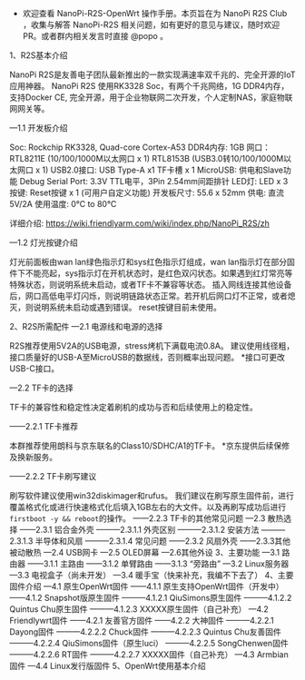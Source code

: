 * 欢迎查看 NanoPi-R2S-OpenWrt 操作手册。本页旨在为 NanoPi R2S Club ，收集与解答 NanoPi-R2S 相关问题，如有更好的意见与建议，随时欢迎PR。或者群内相关发言时直接 @popo 。

1、R2S基本介绍

NanoPi R2S是友善电子团队最新推出的一款实现满速率双千兆的、完全开源的IoT应用神器。
NanoPi R2S 使用RK3328 Soc，有两个千兆网络，1G DDR4内存，支持Docker CE, 完全开源，用于企业物联网二次开发，个人定制NAS，家庭物联网网关等。

—1.1 开发板介绍

Soc: Rockchip RK3328, Quad-core Cortex-A53
DDR4内存: 1GB
网口：
RTL8211E (10/100/1000M以太网口 x 1)
RTL8153B (USB3.0转10/100/1000M以太网口 x 1)
USB2.0接口: USB Type-A x1
TF卡槽 x 1
MicroUSB: 供电和Slave功能
Debug Serial Port: 3.3V TTL电平，3Pin 2.54mm间距排针
LED灯: LED x 3
按键: Reset按键 x 1 (可用户自定义功能)
开发板尺寸: 55.6 x 52mm
供电: 直流5V/2A
使用温度: 0℃ to 80℃

详细介绍: https://wiki.friendlyarm.com/wiki/index.php/NanoPi_R2S/zh

—1.2 灯光按键介绍

灯光前面板由wan lan绿色指示灯和sys红色指示灯组成，wan lan指示灯在部分固件下不能亮起，sys指示灯在开机状态时，是红色双闪状态。如果遇到红灯常亮等特殊状态，则说明系统未启动，或者TF卡不兼容等状态。
插入网线连接其他设备后，网口高低电平灯闪烁，则说明链路状态正常。若开机后网口灯不正常，或者熄灭，则说明系统未启动或遇到错误。
reset按键目前未使用。

2、R2S所需配件
—2.1 电源线和电源的选择

R2S推荐使用5V2A的USB电源，stress烤机下满载电流0.8A。
建议使用线径粗，接口质量好的USB-A至MicroUSB的数据线，否则概率出现问题。
*接口可更改USB-C接口。

—2.2 TF卡的选择

TF卡的兼容性和稳定性决定着刷机的成功与否和后续使用上的稳定性。

——2.2.1 TF卡推荐

本群推荐使用朗科与京东联名的Class10/SDHC/A1的TF卡。
*京东提供后续保修及换新服务。

——2.2.2 TF卡刷写建议

刷写软件建议使用win32diskimager和rufus。
我们建议在刷写原生固件前，进行覆盖格式化或进行快速格式化后填入1GB左右的大文件。以及再刷写成功后进行`firstboot -y && reboot`的操作。
——2.2.3 TF卡的其他常见问题
—2.3 散热选择
——2.3.1 铝合金外壳
———2.3.1.1 外壳区别
———2.3.1.2 安装方法
———2.3.1.3 半导体和风扇
———2.3.1.4 常见问题
——2.3.2 风扇外壳
——2.3.3其他被动散热
—2.4 USB网卡
—2.5 OLED屏幕
—2.6其他外设
3、主要功能
—3.1 路由器
——3.1.1 主路由
——3.1.2 单臂路由
——3.1.3 “旁路由”
—3.2 Linux服务器
—3.3 电视盒子（尚未开发）
—3.4 暖手宝（快来补充，我编不下去了）
4、主要固件介绍
—4.1 原生OpenWrt固件
——4.1.1 原生支持OpenWrt固件（开发中）
——4.1.2 Snapshot版原生固件
———4.1.2.1 QiuSimons原生固件
———4.1.2.2 Quintus Chu原生固件
———4.1.2.3 XXXXX原生固件（自己补充）
—4.2 Friendlywrt固件
——4.2.1 友善官方固件
——4.2.2 大神固件
———4.2.2.1 Dayong固件
———4.2.2.2 Chuck固件
———4.2.2.3 Quintus Chu友善固件
———4.2.2.4 QiuSimons固件（原生luci）
———4.2.2.5 SongChenwen固件
———4.2.2.6 RT固件
———4.2.2.7 XXXXX固件（自己补充）
—4.3 Armbian固件
—4.4 Linux发行版固件
5、OpenWrt使用基本介绍
